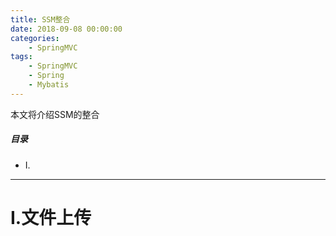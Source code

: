```yaml
---
title: SSM整合
date: 2018-09-08 00:00:00
categories:
    - SpringMVC
tags:
    - SpringMVC
    - Spring
    - Mybatis
---
```


本文将介绍SSM的整合

<!-- more -->

##### 目录
+ I.

---

# I.文件上传